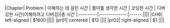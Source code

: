 |Chapter|      Problem      |  이해하는 데 걸린 시간 | 풀이를 생각한 시간 | 코딩한 시간 | 디버깅한 시간(이해하려고 디버깅)|총 시간
|:---------|:-------------:|------:||||
|CH6| left-aligned  | $1600 |||||
|pr01|    centered   |   $12 ||||
|pr02| right-aligned |    $1 ||||
